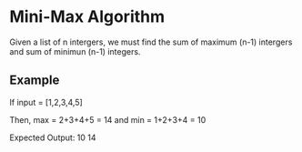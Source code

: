 # Mini-Max Algorithm

Given a list of n intergers, we must find the sum of maximum (n-1) intergers and sum of minimun (n-1) integers.

## Example

If input = [1,2,3,4,5]

Then, max = 2+3+4+5 = 14 and min = 1+2+3+4 = 10

Expected Output: 10 14
